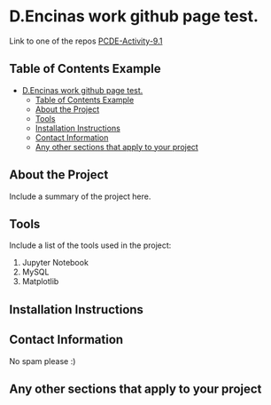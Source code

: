 # D.Encinas work github page test.

Link to one of the repos [PCDE-Activity-9.1](https://dencinaswork.github.io/PCDE-Activity-9.1/)

## Table of Contents Example

- [D.Encinas work github page test.](#dencinas-work-github-page-test)
  - [Table of Contents Example](#table-of-contents-example)
  - [About the Project](#about-the-project)
  - [Tools](#tools)
  - [Installation Instructions](#installation-instructions)
  - [Contact Information](#contact-information)
  - [Any other sections that apply to your project](#any-other-sections-that-apply-to-your-project)

## About the Project

Include a summary of the project here.

## Tools

Include a list of the tools used in the project:
1. Jupyter Notebook
2. MySQL
3. Matplotlib
   
## Installation Instructions
## Contact Information

No spam please :)

## Any other sections that apply to your project
